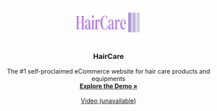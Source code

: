<a name="readme-top"></a>



<br />
<div align="center">
  <a href="https://github.com/Kamitri/HairCare/blob/master/public/logo.png">
    <img src="https://raw.githubusercontent.com/Kamitri/HairCare/master/public/logo.png?token=GHSAT0AAAAAACJNZQL6RORQPN7CHTNQRF3MZKPMBTQ" alt="Logo" width="160" height="80">
  </a>

  <h3 align="center">HairCare</h3>

  <p align="center">
    The #1 self-proclaimed eCommerce website for hair care products and equipments
    <br />
    <a href="https://hair-care-kamitri.vercel.app/"><strong>Explore the Demo »</strong></a>
    <br />
    <br />
    <a href="https://github.com/othneildrew/Best-README-Template">Video (unavailable)</a> 
  </p>
</div>

